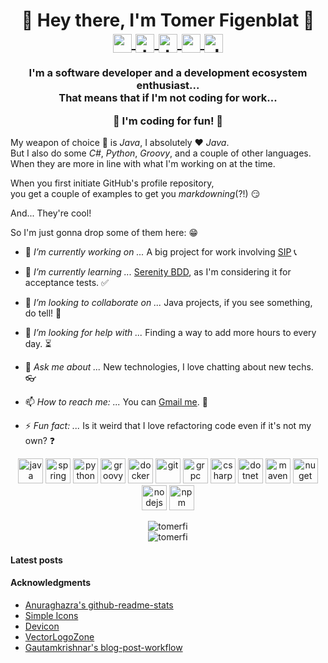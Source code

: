 <!-- markdownlint-disable MD033 MD041 -->
<p align="center">
  <h1 align="center">👋 Hey there, I'm Tomer Figenblat 👋</br>
    <a href="https://twitter.com/realtomfi" target="blank">
      <img align="center" src="https://cdn.jsdelivr.net/npm/simple-icons@3.0.1/icons/twitter.svg" alt="realtomfi" height="30" width="30" />
    </a>
    <a href="https://linkedin.com/in/tomerfi" target="blank">
      <img align="center" src="https://cdn.jsdelivr.net/npm/simple-icons@3.0.1/icons/linkedin.svg" alt="tomerfi" height="30" width="30" />
    </a>
    <a href="https://www.youtube.com/channel/UCH9z4dabjTo-pRqM3_i5RTg" target="blank">
      <img align="center" src="https://cdn.jsdelivr.net/npm/simple-icons@3.0.1/icons/youtube.svg" alt="tomfi" height="30" width="30" />
    </a>
    <a href="https://portfolio.tomfi.info" target="blank">
      <img align="center" src="https://cdn.jsdelivr.net/npm/simple-icons@3.0.1/icons/html5.svg" alt="portfolio" height="30" width="30" />
    </a>
    <a href="https://dev.to/tomerfi" target="blank">
      <img align="center" src="https://d2fltix0v2e0sb.cloudfront.net/dev-badge.svg" alt="devdotto" height="30" width="30" />
    </a>
  </h1>
</p>

<p align="center">
  <h3 align="center">
  I'm a software developer and a development ecosystem enthusiast...</br>
  That means that if I'm not coding for work...

  **:metal: I'm coding for fun! :metal:**
  </h3>

  My weapon of choice :gun: is *Java*, I absolutely :heart: *Java*.</br>
  But I also do some *C#*, *Python*, *Groovy*, and a couple of other languages.</br>
  When they are more in line with what I'm working on at the time.
</p>

When you first initiate GitHub's profile repository,</br>
you get a couple of examples to get you *markdowning*(?!) :smirk:

And... They're cool!

So I'm just gonna drop some of them here: :grin:</br>

- 🔭 *I’m currently working on ...* A big project for work involving
  [SIP](https://en.wikipedia.org/wiki/Session_Initiation_Protocol) :telephone_receiver:

- 🌱 *I’m currently learning ...* [Serenity BDD](https://serenity-bdd.github.io/theserenitybook/latest/index.html),
  as I'm considering it for acceptance tests. :white_check_mark:

- 👯 *I’m looking to collaborate on ...* Java projects, if you see something, do tell! :handshake:

- 🤔 *I’m looking for help with ...* Finding a way to add more hours to every day. :hourglass_flowing_sand:

- 💬 *Ask me about ...* New technologies, I love chatting about new techs. :eyeglasses:

- 📫 *How to reach me: ...* You can [Gmail me](mailto:tomer.figenblat@gmail.com). :speech_balloon:

- ⚡ *Fun fact: ...* Is it weird that I love refactoring code even if it's not my own? :question:

<p align="center">
  <img src="https://devicons.github.io/devicon/devicon.git/icons/java/java-original-wordmark.svg" alt="java" width="40" height="40"/>
  <img src="https://www.vectorlogo.zone/logos/springio/springio-icon.svg" alt="spring" width="40" height="40"/>
  <img src="https://devicons.github.io/devicon/devicon.git/icons/python/python-original.svg" alt="python" width="40" height="40"/>
  <img src="https://devicons.github.io/devicon/devicon.git/icons/groovy/groovy-original.svg" alt="groovy" width="40" height="40"/>
  <img src="https://devicons.github.io/devicon/devicon.git/icons/docker/docker-original-wordmark.svg" alt="docker" width="40" height="40"/>
  <img src="https://devicons.github.io/devicon/devicon.git/icons/git/git-original.svg" alt="git" width="40" height="40"/>
  <img src="https://www.vectorlogo.zone/logos/grpcio/grpcio-ar21.svg" alt="grpc" width="40" height="40"/>
  <img src="https://devicons.github.io/devicon/devicon.git/icons/csharp/csharp-original.svg" alt="csharp" width="40" height="40"/>
  <img src="https://devicons.github.io/devicon/devicon.git/icons/dot-net/dot-net-original-wordmark.svg" alt="dotnet" width="40" height="40"/>
  <img src="https://devicons.github.io/devicon/devicon.git/icons/apache/apache-original-wordmark.svg" alt="maven" width="40" height="40"/>
  <img src="https://www.vectorlogo.zone/logos/nuget/nuget-icon.svg" alt="nuget" width="40" height="40"/>
  <img src="https://devicons.github.io/devicon/devicon.git/icons/nodejs/nodejs-original-wordmark.svg" alt="nodejs" width="40" height="40"/>
  <img src="https://www.vectorlogo.zone/logos/npmjs/npmjs-icon.svg" alt="npm" width="40" height="40"/>
</p>

<p align="center">
  <img align="center" src="https://github-readme-stats.vercel.app/api?username=TomerFi&count_private=true&show_icons=true&include_all_commits=true&hide_title=false&theme=highcontrast" alt="tomerfi" /></br>
  <img align="center" src="https://github-readme-stats.vercel.app/api/top-langs/?username=TomerFi&layout=compact&theme=highcontrast" alt="tomerfi" />
</p>

#### Latest posts

<!-- BLOG-POST-LIST:START -->
<!-- BLOG-POST-LIST:END -->

<p align="left">
  <h4 align="left">Acknowledgments</h4>
  <ul>
    <li><a href="https://github.com/anuraghazra/github-readme-stats" target="blank">Anuraghazra's github-readme-stats</a></li>
    <li><a href="https://simpleicons.org/" target="blank">Simple Icons</a></li>
    <li><a href="https://devicons.github.io/devicon/" target="blank">Devicon</a></li>
    <li><a href="https://www.vectorlogo.zone/" target="blank">VectorLogoZone</a></li>
    <li><a href="https://github.com/gautamkrishnar/blog-post-workflow" target="blank">Gautamkrishnar's blog-post-workflow</a></li>
  </ul>
</p>
